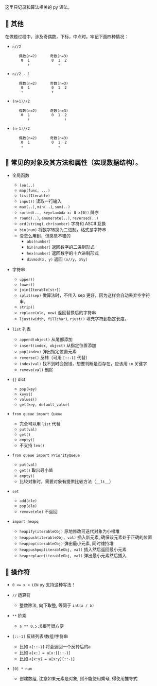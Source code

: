 这里只记录和算法相关的 py 语法。

## 🍕 其他

在做题过程中，涉及奇偶数，下标，中点时。牢记下面四种情况：
- `n//2`
    ```
       偶数(n=2)      奇数(n=3)
        0  1          0  1  2
           ↑             ↑
    ```
- `n//2 - 1`
    ```
       偶数(n=2)      奇数(n=3)
        0  1          0  1  2
        ↑             ↑
    ```
- `(n+1)//2`
    ```
       偶数(n=2)      奇数(n=3)
        0  1          0  1  2
           ↑                ↑
    ```
- `(n-1)//2`
    ```
       偶数(n=2)      奇数(n=3)
        0  1          0  1  2
        ↑                ↑
    ```

## 🍕 常见的对象及其方法和属性（实现数据结构）。

- 全局函数
    - `len(..)`
    - `map(func, ...)`
    - `list(Iterable)`
    - `input()` 读取一行输入
    - `max(..)`, `min(..)`, `sum(..)`
    - `sorted(.., key=lambda x: 0-x[0])` 降序
    - `round(..)`, `enumerate(..)`, `reversed(..)`
    - `ord(string)`, `chr(number)` 字符和 ASCII 互换
    - `bin(num)` 将数字转换为二进制，格式是字符串
    - 没怎么用到，但感觉不错的
        - `abs(number)`
        - `bin(number)` 返回数字的二进制形式
        - `hex(number)` 返回数字的十六进制形式
        - `divmod(x, y)` 返回 `(x//y, x%y)`
- 字符串
    - `upper()`
    - `lower()`
    - `join(Iterable[str])`
    - `split(sep)` 做算法时，不传入 sep 更好，因为这样会自动丢弃空字符串。
    - `strip()`
    - `replace(old, new)` 返回替换后的字符串
    - `ljust(width, fillchar)`, `rjust()` 填充字符到指定长度。
- `list` 列表
    - `append(object)` 从尾部添加
    - `insert(index, object)` 从指定位置添加
    - `pop(index)` 弹出指定位置元素
    - `reverse()` 反转（可用 `[::-1]` 代替）
    - `index(val)` 找不到时会报错，想要判断是否存在，应该用 `in` 关键字
    - `remove(val)` 删除
- `{}` dict
    - `pop(key)`
    - `keys()`
    - `values()`
    - `get(key, default_value)`

- `from queue import Queue`
    - 完全可以用 `list` 代替
    - `put(val)`
    - `get()`
    - `empty()`
    - 不支持 `len()`
- `from queue import PriorityQueue`
    - `put(val)`
    - `get()` 取出最小值
    - `empty()`
    - 比较对象时，需要对象有提供比较方法（`__lt__`）
- `set`
    - `add(ele)`
    - `pop(ele)`
    - `remove(ele)` 不返回
- `import heapq`
    - `heapify(iterableObj)` 原地修改可迭代对象为小根堆
    - `heappush(iterableObj, val)` 插入新元素, 确保该元素处于正确的位置
    - `heappop(iterableObj)` 弹出最小元素, 同时维持堆
    - `heappushpop(iterableObj, val)` 插入然后返回最小元素
    - `heapreplace(iterableObj, val)` 弹出最小元素然后插入

## 🍕 操作符

- `0 <= x < LEN` py 支持这种写法！

- `//` 运算符
    - 整数除法, 向下取整, 等同于 `int(a / b)`

- `**` 阶乘
    - `a ** 0.5` 求根号很方便

- `[::-1]` 反转列表/数组/字符串
    - 比如 `a[::-1]` 将会返回一个反转后的a
    - 比如 `a[x:] = a[x:][::-1]`
    - 比如 `a[x:y] = a[x:y][::-1]`

- `[0] * num`
    - 创建数组, 注意如果元素是对象, 则不能使用乘号, 得使用推导式
